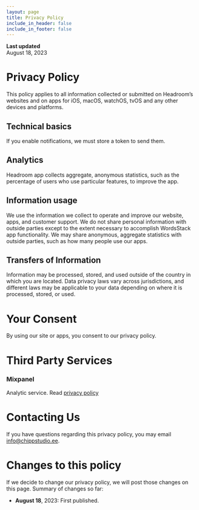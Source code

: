 ```yaml
---
layout: page
title: Privacy Policy
include_in_header: false
include_in_footer: false
---
```


**Last updated**  
August 18, 2023

# Privacy Policy
This policy applies to all information collected or submitted on Headroom’s websites and on apps for iOS, macOS, watchOS, tvOS and any other devices and platforms.

## Technical basics
If you enable notifications, we must store a token to send them.

## Analytics
Headroom app collects aggregate, anonymous statistics, such as the percentage of users who use particular features, to improve the app.

## Information usage
We use the information we collect to operate and improve our website, apps, and customer support. We do not share personal information with outside parties except to the extent necessary to accomplish WordsStack app functionality. We may share anonymous, aggregate statistics with outside parties, such as how many people use our apps.

## Transfers of Information
Information may be processed, stored, and used outside of the country in which you are located. Data privacy laws vary across jurisdictions, and different laws may be applicable to your data depending on where it is processed, stored, or used.

# Your Consent
By using our site or apps, you consent to our privacy policy.

# Third Party Services

### Mixpanel
Analytic service. Read [privacy policy](https://mixpanel.com/legal/privacy-policy/)

# Contacting Us
If you have questions regarding this privacy policy, you may email [info@chippstudio.ee](mailto:info@chippstudio.ee).

# Changes to this policy
If we decide to change our privacy policy, we will post those changes on this page. Summary of changes so far:

- **August 18**, 2023: First published.